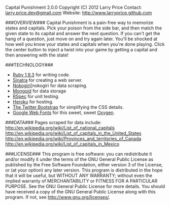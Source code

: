 Capital Punishment 2.0.0
Copyright (C) 2012 Larry Price
Contact: larry.price.dev@gmail.com
Website: http://www.larryprice.github.com

###OVERVIEW###
Capital Punishment is a pain-free way to memorize states and capitals. Pick your poison from the side bar, and then match the given state to its capital and answer the next question. If you can't get the hang of a question, just move on and try again later. You'll be shocked at how well you know your states and capitals when you're done playing. Click the center button to inject a twist into your game by getting a capital and then answering with the state!

###TECHNOLOGY###
* [Ruby 1.9.3][ruby] for writing code.
* [Sinatra][sinatra] for creating a web server.
* [Nokogiri][nokogiri for data scraping.
* [Mongoid][mongoid] for data storage
* [RSpec][rspec] for unit testing.
* [Heroku][heroku] for hosting.
* [The Twitter Bootstrap][twitter] for simplifying the CSS details.
* [Google Web Fonts][webfonts] for this sweet, sweet [Oxygen][oxygen].

[ruby]: http://www.ruby-lang.org/en/
[sinatra]: http://www.sinatrarb.com/
[nokogiri]: http://nokogiri.org
[mongoid]: http://www.mongoid.org/
[rspec]: http://rspec.info
[heroku]: http://www.heroku.com/
[twitter]: http://twitter.github.com/bootstrap/
[webfonts]: http://www.google.com/webfonts
[oxygen]: http://www.google.com/webfonts/specimen/Oxygen

###DATA###
Pages scraped for data include:
http://en.wikipedia.org/wiki/List_of_national_capitals
http://en.wikipedia.org/wiki/List_of_capitals_in_the_United_States
http://en.wikipedia.org/wiki/Provinces_and_territories_of_Canada
http://en.wikipedia.org/wiki/List_of_capitals_in_Mexico

###LICENSE###
This program is free software: you can redistribute it and/or modify it under the terms of the GNU General Public License as published by the Free Software Foundation, either version 3 of the License, or (at your option) any later version. This program is distributed in the hope that it will be useful, but WITHOUT ANY WARRANTY; without even the implied warranty of MERCHANTABILITY or FITNESS FOR A PARTICULAR PURPOSE.  See the GNU General Public License for more details. You should have received a copy of the GNU General Public License along with this program.  If not, see <http://www.gnu.org/licenses/>.
